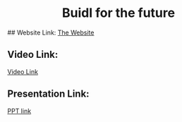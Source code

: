 <h1 align="center"> Buidl for the future </h1>
<p align="center">
</p>
##  Website Link:
  <a href="https://hack36-6-0-alpha-champs.vercel.app/">The Website</a>
  
##  Video Link:
  <a href="https://youtu.be/sDQCvejnuU8">Video Link</a>
  
## Presentation Link:
  <a href="https://www.canva.com/design/DAFeO3V6Tu4/TC3o8CSwz_6thCp3k2YL-g/view?utm_content=DAFeO3V6Tu4&utm_campaign=designshare&utm_medium=link2&utm_source=sharebutton"> PPT link  </a>
